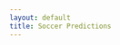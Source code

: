 ```yaml
---
layout: default
title: Soccer Predictions
---
```


<link rel="stylesheet" href="{{ site.baseurl }}/styles.css">

<div id="csv-table-container"></div>

<script>
  // Fetch CSV data and display in a table
  fetch("{{ site.baseurl }}/predictions.csv")
    .then(response => response.text())
    .then(data => {
      // Convert CSV to an array of arrays
      const csvArray = data.split('\n').map(row => row.split(','));

      // Create HTML table
      const table = document.createElement('table');
      table.classList.add('styled-table');

      // Create table header
      const thead = document.createElement('thead');
      const headerRow = document.createElement('tr');
      const columnsToDisplay = ['Kickoff', 'Home', 'Away', 'Prediction', 'Status'];

      columnsToDisplay.forEach(column => {
        const th = document.createElement('th');
        th.textContent = column;
        headerRow.appendChild(th);
      });

      thead.appendChild(headerRow);
      table.appendChild(thead);

      // Create table body
      const tbody = document.createElement('tbody');

      // Iterate over the CSV array
      csvArray.forEach(rowData => {
        const row = document.createElement('tr');

        // Fetch data from columns 0, 2, 3, and 4
        [0, 2, 3, 4].forEach(index => {
          const td = document.createElement('td');
          const cellData = rowData[index] ? rowData[index].trim() : '';
          td.textContent = cellData;
          row.appendChild(td);
        });

        // Fetch status from column 8
        const status = rowData[8] ? rowData[8].trim() : '';

        const td = document.createElement('td');
        if (status === 'WON') {
          td.innerHTML = '<img src="{{ site.baseurl }}/tick.png" alt="Green Tick" />';
        } else if (status === 'LOST') {
          td.innerHTML = '<img src="{{ site.baseurl }}/cross.png" alt="Red Cross" />';
        } else {
          td.textContent = status;
        }
        row.appendChild(td);

        tbody.appendChild(row);
      });

      table.appendChild(tbody);

      // Append table to the container
      document.getElementById('csv-table-container').appendChild(table);
    })
    .catch(error => console.error('Error fetching CSV:', error));
</script>
